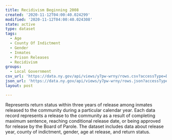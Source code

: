 ```yaml
---
title: Recidivism Beginning 2008
created: '2020-11-12T04:00:40.024299'
modified: '2020-11-12T04:00:40.024308'
state: active
type: dataset
tags:
  - Age
  - County Of Indictment
  - Gender
  - Inmates
  - Prison Releases
  - Recidivism
groups:
  - Local Government
csv_url: 'https://data.ny.gov/api/views/y7pw-wrny/rows.csv?accessType=DOWNLOAD'
json_url: 'https://data.ny.gov/api/views/y7pw-wrny/rows.json?accessType=DOWNLOAD'
layout: post

---
```

Represents return status within three years of release among inmates released to the community during a particular calendar year.  Each data record represents a release to the community as a result of completing maximum sentence, reaching conditional release date, or being approved for release by the Board of Parole.  The dataset includes data about release year, county of indictment, gender, age at release, and return status.
